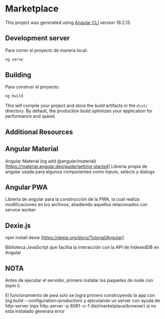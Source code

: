 # Marketplace

This project was generated using [Angular CLI](https://github.com/angular/angular-cli) version 19.2.13.

## Development server

Para correr el proyecto de manera local:

```bash
ng serve
```

## Building

Para construir el proyecto:

```bash
ng build
```

This will compile your project and store the build artifacts in the `dist/` directory. By default, the production build optimizes your application for performance and speed.


## Additional Resources

## Angular Material

Angular Material (ng add @angular/material) [https://material.angular.dev/guide/getting-started]
Libreria propia de angular usada para algunos componentes como inputs, selects y dialogs

## Angular PWA

Libreria de angular para la construcción de la PWA, la cual realiza modificaciones en los archivos, añadiendo aquellos relacionados con service worker

## Dexie.js

npm install dexie [https://dexie.org/docs/Tutorial/Angular]

Biblioteca JavaScript que facilita la interacción con la API de IndexedDB en Angular

## NOTA

Antes de ejecutar el servidor, primero instalar los paquetes de node con (npm i)

El funcionamiento de pwa solo se logra primero construyendo la app con (ng build --configuration=production) y ejecutando un server con ayuda de http-server (npx http-server -p 8081 -c-1 dist/marketplace/browser) si no esta instalado generara error